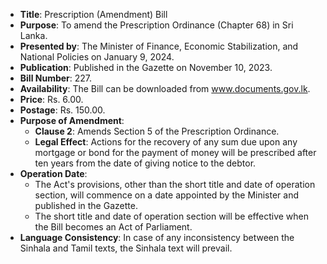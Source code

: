 - **Title**: Prescription (Amendment) Bill
- **Purpose**: To amend the Prescription Ordinance (Chapter 68) in Sri Lanka.
- **Presented by**: The Minister of Finance, Economic Stabilization, and National Policies on January 9, 2024.
- **Publication**: Published in the Gazette on November 10, 2023.
- **Bill Number**: 227.
- **Availability**: The Bill can be downloaded from www.documents.gov.lk.
- **Price**: Rs. 6.00.
- **Postage**: Rs. 150.00.
- **Purpose of Amendment**:
  - **Clause 2**: Amends Section 5 of the Prescription Ordinance.
  - **Legal Effect**: Actions for the recovery of any sum due upon any mortgage or bond for the payment of money will be prescribed after ten years from the date of giving notice to the debtor.
- **Operation Date**:
  - The Act's provisions, other than the short title and date of operation section, will commence on a date appointed by the Minister and published in the Gazette.
  - The short title and date of operation section will be effective when the Bill becomes an Act of Parliament.
- **Language Consistency**: In case of any inconsistency between the Sinhala and Tamil texts, the Sinhala text will prevail.
